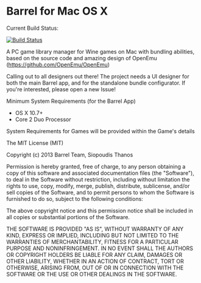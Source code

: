 Barrel for Mac OS X
=========
Current Build Status:

[![Build Status](https://travis-ci.org/ThanosSiopoudis/BarrelApp.svg?branch=master)](https://travis-ci.org/ThanosSiopoudis/BarrelApp)

A PC game library manager for Wine games on Mac with bundling abilities, based on the source code and amazing
design of OpenEmu (https://github.com/OpenEmu/OpenEmu)

Calling out to all designers out there! The project needs a UI designer for both the main Barrel app,
and for the standalone bundle configurator. If you're interested, please open a new Issue!

Minimum System Requirements (for the Barrel App)
- OS X 10.7+
- Core 2 Duo Processor

System Requirements for Games will be provided within the Game's details 

The MIT License (MIT)

Copyright (c) 2013 Barrel Team, Siopoudis Thanos

Permission is hereby granted, free of charge, to any person obtaining a copy of
this software and associated documentation files (the "Software"), to deal in
the Software without restriction, including without limitation the rights to
use, copy, modify, merge, publish, distribute, sublicense, and/or sell copies of
the Software, and to permit persons to whom the Software is furnished to do so,
subject to the following conditions:

The above copyright notice and this permission notice shall be included in all
copies or substantial portions of the Software.

THE SOFTWARE IS PROVIDED "AS IS", WITHOUT WARRANTY OF ANY KIND, EXPRESS OR
IMPLIED, INCLUDING BUT NOT LIMITED TO THE WARRANTIES OF MERCHANTABILITY, FITNESS
FOR A PARTICULAR PURPOSE AND NONINFRINGEMENT. IN NO EVENT SHALL THE AUTHORS OR
COPYRIGHT HOLDERS BE LIABLE FOR ANY CLAIM, DAMAGES OR OTHER LIABILITY, WHETHER
IN AN ACTION OF CONTRACT, TORT OR OTHERWISE, ARISING FROM, OUT OF OR IN
CONNECTION WITH THE SOFTWARE OR THE USE OR OTHER DEALINGS IN THE SOFTWARE.
